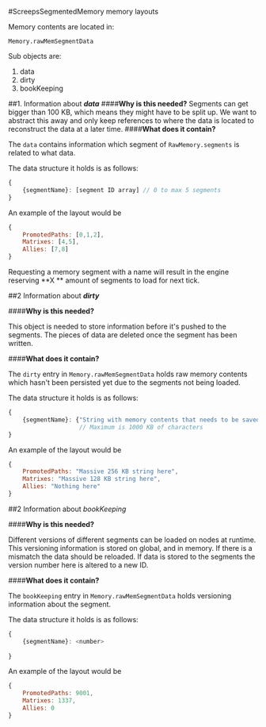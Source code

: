 #ScreepsSegmentedMemory memory layouts

Memory contents are located in:

    Memory.rawMemSegmentData
    
Sub objects are:
 1. data
 2. dirty
 3. bookKeeping

  
##1. Information about ***data***
####**Why is this needed?**
Segments can get bigger than 100 KB, which means they might have to be split up. We want to abstract this away and only keep references to where the data is located to reconstruct the data at a later time.
####**What does it contain?**

The `data` contains information which segment of `RawMemory.segments` is related to what data. 

The data structure it holds is as follows:
```javascript
{
    {segmentName}: [segment ID array] // 0 to max 5 segments
}
```
An example of the layout would be

```javascript
{
    PromotedPaths: [0,1,2],
    Matrixes: [4,5],
    Allies: [7,8]
}
```
Requesting a memory segment with a name will result in the engine reserving **X ** amount of segments to load for next tick.


##2 Information about ***dirty***

####**Why is this needed?**

This object is needed to store information before it's pushed to the segments. The pieces of data are deleted once the segment has been written. 

####**What does it contain?**


The `dirty` entry in `Memory.rawMemSegmentData` holds raw memory contents which hasn't been persisted yet due to the segments not being loaded.

The data structure it holds is as follows:
```javascript
{
    {segmentName}: {"String with memory contents that needs to be saved"}
                    // Maximum is 1000 KB of characters
}
```
An example of the layout would be

```javascript
{
    PromotedPaths: "Massive 256 KB string here",
    Matrixes: "Massive 128 KB string here",
    Allies: "Nothing here"
}
```
##2 Information about *bookKeeping*

####**Why is this needed?**

Different versions of different segments can be loaded on nodes at runtime. This versioning information is stored on global, and in memory. If there is a mismatch the data should be reloaded. If data is stored to the segments the version number here is altered to a new ID.

####**What does it contain?**

The `bookKeeping` entry in `Memory.rawMemSegmentData` holds versioning information about the segment.

The data structure it holds is as follows:
```javascript
{
    {segmentName}: <number>
                    
}
```
An example of the layout would be

```javascript
{
    PromotedPaths: 9001,
    Matrixes: 1337,
    Allies: 0
}
```